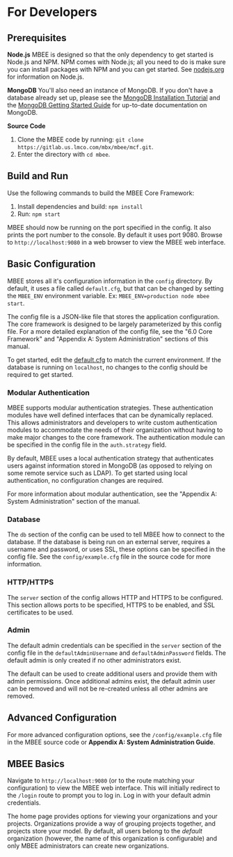 # For Developers

## Prerequisites

**Node.js**
MBEE is designed so that the only dependency to get started is Node.js and NPM.
NPM comes with Node.js; all you need to do is make sure you can install packages
with NPM and you can get started. See [nodejs.org](https://nodejs.org/en/)
for information on Node.js.

**MongoDB**
You'll also need an instance of MongoDB. If you don't have a database already
set up, please see the [MongoDB Installation Tutorial](https://docs.mongodb.com/manual/installation/#tutorial-installation)
and the [MongoDB Getting Started Guide](https://docs.mongodb.com/manual/tutorial/getting-started/)
for up-to-date documentation on MongoDB.

**Source Code**

<!-- START LMPI -->

1. Clone the MBEE code by running: `git clone https://gitlab.us.lmco.com/mbx/mbee/mcf.git`.
2. Enter the directory with `cd mbee`.

<!-- END LMPI -->

## Build and Run
Use the following commands to build the MBEE Core Framework:

1. Install dependencies and build: `npm install`
2. Run: `npm start`

MBEE should now be running on the port specified in the config. It also prints
the port number to the console. By default it uses port 9080. Browse to
`http://localhost:9080` in a web browser to view the MBEE web interface.

## Basic Configuration
MBEE stores all it's configuration information in the `config` directory. By
default, it uses a file called `default.cfg`, but that can be changed by setting
the `MBEE_ENV` environment variable. Ex: `MBEE_ENV=production node mbee start`.

The config file is a JSON-like file that stores the application configuration.
The core framework is designed to be largely parameterized by this config file.
For a more detailed explanation of the config file, see the "6.0 Core Framework"
and "Appendix A: System Administration" sections of this manual.

To get started, edit the [default.cfg](config/default.cfg) to match
the current environment. If the database is running on `localhost`,
no changes to the config should be required to get started.

### Modular Authentication
MBEE supports modular authentication strategies. These authentication modules
have well defined interfaces that can be dynamically replaced. This allows
administrators and developers to write custom authentication modules to
accommodate the needs of their organization without having to make major changes
to the core framework. The authentication module can be specified in the config
file in the `auth.strategy` field.

By default, MBEE uses a local authentication strategy that authenticates users
against information stored in MongoDB (as opposed to relying on some remote
service such as LDAP). To get started using local authentication, no
configuration changes are required.

For more information about modular authentication, see the "Appendix A: System
Administration" section of the manual.

### Database
The `db` section of the config can be used to tell MBEE how to connect to the
database. If the database is being run on an external server, requires a
username and password, or uses SSL, these options can be specified in the
config file. See the `config/example.cfg` file in the source code for more
information.

### HTTP/HTTPS
The `server` section of the config allows HTTP and HTTPS to be configured. This
section allows ports to be specified, HTTPS to be enabled, and SSL certificates
to be used.

### Admin
The default admin credentials can be specified in the `server` section of the
config file in the `defaultAdminUsername` and `defaultAdminPassword` fields.
The default admin is only created if no other administrators exist.

The default can be used to create additional users and provide them with admin
permissions. Once additional admins exist, the default admin user can be removed
and will not be re-created unless all other admins are removed.

## Advanced Configuration

For more advanced configuration options, see the `/config/example.cfg` file in
the MBEE source code or **Appendix A: System Administration Guide**.

## MBEE Basics
Navigate to `http://localhost:9080` (or to the route matching your
configuration) to view the MBEE web interface. This will initially redirect to
the `/login` route to prompt you to log in. Log in with your default admin
credentials.

The home page provides options for viewing your organizations and your projects.
Organizations provide a way of grouping projects together, and projects store
your model. By default, all users belong to the *default* organization (however,
the name of this organization is configurable) and only MBEE administrators can
create new organizations. 
